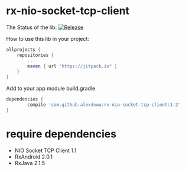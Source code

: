 # rx-nio-socket-tcp-client

The Status of the lib: 
[![Release](https://jitpack.io/v/AlexDeww/rx-nio-socket-tcp-client.svg)](https://jitpack.io/#AlexDeww/rx-nio-socket-tcp-client)

How to use this lib in your project:
```gradle
allprojects {
	repositories {
		...
		maven { url "https://jitpack.io" }
	}
}
```

Add to your app module build.gradle
```gradle
dependencies {
        compile 'com.github.alexdeww:rx-nio-socket-tcp-client:1.2'
}
```

# require dependencies
* NIO Socket TCP Client 1.1
* RxAndroid 2.0.1
* RxJava 2.1.5
